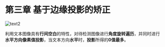 # 第三章 基于边缘投影的矫正



![text2](https://wx3.sinaimg.cn/mw690/005Q1p9vgy1gc9k8l85p4j30l70pt4iq.jpg)



利用文本图像具有**行间空白**的特性，对待检测图像进行**角度旋转遍历**，并同时进行**水平方向像素值投影**，当文本方向**水平**时，**投影**所得的**0值最多**。